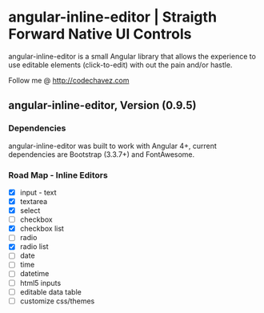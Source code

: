 # angular-inline-editor | Straigth Forward Native UI Controls
angular-inline-editor is a small Angular library that allows the experience to use editable elements (click-to-edit) with out the pain and/or hastle. 

Follow me @ http://codechavez.com

## angular-inline-editor, Version (0.9.5)
### Dependencies
angular-inline-editor was built to work with Angular 4+, current dependencies are Bootstrap (3.3.7+) and FontAwesome. 
### Road Map - Inline Editors
* [x] input - text
* [x] textarea
* [x] select
* [ ] checkbox
* [x] checkbox list
* [ ] radio
* [x] radio list
* [ ] date
* [ ] time
* [ ] datetime
* [ ] html5 inputs
* [ ] editable data table
* [ ] customize css/themes
